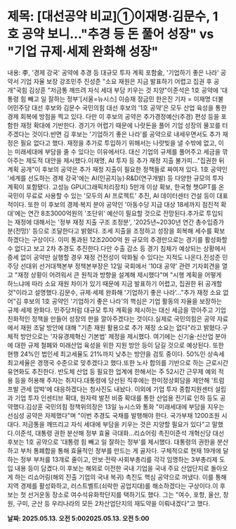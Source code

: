 # **제목: [대선공약 비교]①이재명·김문수, 1호 공약 보니…"추경 등 돈 풀어 성장" vs "기업 규제·세제 완화해 성장"**

  내용: 李, '경제 강국' 공약에 추경 등 대규모 투자 계획 포함金, '기업하기 좋은 나라' 공약서 기업 자율 보장 강조민주 진성준 "소요 재원은 지금 발표하기 어렵고 집권 후 공개"국힘 김상훈 "저금통 깨뜨려 자식 세대 부담 키우는 것 지양"이준석은 1호 공약에 '대통령 힘 빼고 일 잘하는 정부'[서울=뉴시스] 이승재 정금민 한은진 기자 = 이재명 더불어민주당 대선 후보와 김문수 국민의힘 대선 후보의 '1호 공약'은 모두 산업 육성을 통한 경제 회복에 방점을 찍고 있다. 다만 이 후보의 공약은 추가경정예산(추경) 편성 등을 포함한 재정 확대에 기반한다. 경기가 어렵기 때문에 나랏돈을 풀어 기업 성장의 물꼬를 터주겠다는 것이다.반면 김 후보는 '기업하기 좋은 나라'를 공약으로 내세우면서도 추가 재정은 필요 없다고 했다. 재정을 추가로 투입하기 위해서는 나랏빚을 낼 수밖에 없고, 이는 미래세대에 부담을 줄 수 있다는 이유에서다. 대신 기업의 규제를 풀어주고 세금을 깎아주는 제도적 대안을 제시했다.이재명, AI 투자 등 추가 재정 지출 불가피…"집권한 뒤 계획 공개"이 후보의 공약은 추가 재정 지출이 필요한 정책들로 짜여져 있다. 1호 공약인 '세계를 선도하는 경제 강국'에는 AI(인공지능)·R&D(연구개발) 등 다양한 규모의 투자 계획이 포함됐다. 고성능 GPU(그래픽처리장치) 5만개 이상 확보, 한국형 챗GPT를 온 국민이 무료로 사용할 수 있는 '모두의 AI 프로젝트' 추진, AI 데이터센터 건설 등이 대표적이다. 또한 이 후보의 경제·복지 분야 공약인 '아동수당 지급 대상 18세까지 점진적 확대'에는 연간 8조3000억원의 '조단위' 예산이 필요할 것으로 전망된다.추가로 투입되는 재정에 대해서는 '정부 재정 지출 구조 조정분', '2025년~2030년 연간 총수입증가분(전망)' 등으로 조달한다고 밝혔다. 조세 지출을 조정하고 성장을 회복해 세수를 확보하겠다는 구상이다. 이미 통과된 12조2000억 원 규모의 추경만으로는 경기를 활성화할 수 없다고 보고 2차 추경도 추진한다.다만 수출 감소 등 경기 침체가 예상되는 상황에서 증세 없이 공약만 실행할 경우 재정 건전성이 악화될 수 있다는 지적도 나온다.진성준 민주당 선대위 선거대책본부 정책본부장은 12일 국회에서 '10대 공약' 관련 기자회견을 열고 "재정 상황이 어려워서 큰 원칙과 방향을 설계해 제시했다"며 "시행 계획을 어떻게 하느냐에 따라 소요 재원 차이가 있기 때문에 지금 발표하기 어렵고, 집권한 뒤 공개할 것"이라고 설명했다.김문수, 규제·세제 완화해 '기업하기 좋은 나라'…"추가 재정 소요 없어"김 후보의 1호 공약인 '기업하기 좋은 나라'의 핵심은 기업 활동의 자율을 보장하는 규제·세제 완화다. 민주당처럼 대규모 투자 계획을 제시하는 대신 세금을 깎아주고 기업 친화적인 정책을 만들어 성장의 판을 깔아주겠다는 것이다.실제로 국민의힘은 공약 자료에서 재원 조달 방안에 대해 "기존 재원 활용으로 추가 재정 소요는 없다"라고 밝혔다.구체적 방안으로는 '자유경제혁신 기본법' 제정을 제시했다. 여기에는 신기술·신산업 분야에 대한 규제 철폐와 미래산업 육성을 위한 지원 방안 등이 담길 것으로 예상된다. 또한 현행 24%인 법인세 최고세율도 21%까지 낮추는 방안을 검토 중이다. 50%인 상속세 최고세율은 경쟁국 수준으로 맞추겠다고 했다.또한 노사 합의를 기반으로 하는 근로시간 유연화도 추진한다. 반도체 산업 등 필요한 업계에 한해서는 주 52시간 근무제 예외 적용 등을 허용해 주자는 취지다.대통령에 당선된 직후에는 한미정상회담을 제안해 '트럼프발 관세 압박'에 대응하겠다는 청사진도 내놨다. 이외에 기업 투자 종합지원센터 설립과 기업 투자 인센티브 확대, 원자력 발전 비중 확대를 통한 산업용 전기료 인하 등도 공약했다.김상훈 국민의힘 정책위의장은 13일 뉴시스와 통화 "미래세대에 부담을 지우는 선심성 공약은 자제했다"며 "이번 추경도 국채를 발행해야 한다. 국가부채 1200조원 시대다. 저금통을 깨뜨리고 자식 세대에 부담을 키우는 것은 지양할 필요가 있다"고 말했다.이준석, 대통령 권한 분산해 정부 효율 극대화…리쇼어링 촉진이준석 개혁신당 대선 후보는 1호 공약으로 '대통령 힘 빼고 일 잘하는 정부'를 제시했다. 대통령의 권한을 분산하고 부처 통폐합을 통해 효율적인 정부를 만드는 게 골자다. 구체적으로 현재 19개에 달하는 정부 부처를 13개로 줄이고, 안보·전략·사회부총리를 각각 임명하는 3부총리제 도입 내용 등이 담겼다.이 후보는 해외로 이전한 국내 기업을 국내 주요 산업단지로 돌아오게 하는 리쇼어링(해외 진출 기업의 국내 복귀) 촉진도 핵심 공약으로 꺼냈다. 이를 통해 지역 경제를 활성화하고, 러스트벨트(쇠락한 공업지대)를 해소하겠다는 구상이다.이 후보는 첫 선거운동 장소로 여수석유화학단지를 택하기도 했다. 그는 "여수, 포항, 울산, 창원, 구미, 군산 등 우리나라의 모든 2차산업단지의 재도약을 이뤄내겠다"고 했다.

  **날짜: 2025.05.13. 오전 5:002025.05.13. 오전 5:00**